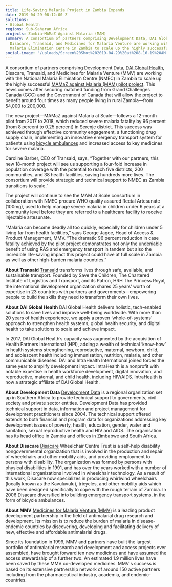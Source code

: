 ```yaml
---
title: Life-Saving Malaria Project in Zambia Expands
date: 2019-04-29 08:12:00 Z
solutions:
- Global Health
regions: Sub-Saharan Africa
projects: Zambia—MAMaZ Against Malaria (MAM)
summary: A consortium of partners comprising Development Data, DAI Global Health,
  Disacare, Transaid, and Medicines for Malaria Venture are working with the National
  Malaria Elimination Centre in Zambia to scale up the highly successful .
social-image: "/uploads/Screen%20Shot%202019-04-29%20at%208.16.19%20AM.png"
---
```


A consortium of partners comprising Development Data, [DAI Global Health](https://www.dai.com/our-work/solutions/global-health), Disacare, Transaid, and Medicines for Malaria Venture (MMV) are working with the National Malaria Elimination Centre (NMEC) in Zambia to scale up the highly successful [MAMaZ against Malaria (MAM) pilot project](https://dai-global-developments.com/articles/zambia-pilot-shows-how-to-scale-relief-for-children-suffering-from-malaria). This news comes after securing matched funding from Grand Challenges Canada (GCC) and the Government of Canada that will allow the project to benefit around four times as many people living in rural Zambia—from 54,000 to 200,000. 

The new project—MAMaZ against Malaria at Scale—follows a 12-month pilot from 2017 to 2018, which reduced severe malaria fatality by 96 percent (from 8 percent to 0.25 percent) in Serenje district. This success was achieved through effective community engagement, a functioning drug supply chain, implementing an innovative emergency transport system for patients using [bicycle ambulances](https://www.telegraph.co.uk/news/0/bicycles-revealed-secret-weapon-reduce-deaths-malaria-children/) and increased access to key medicines for severe malaria.

Caroline Barber, CEO of Transaid, says, “Together with our partners, this new 18-month project will see us supporting a four-fold increase in population coverage with the potential to reach five districts, 200 communities, and 38 health facilities, saving hundreds more lives. The consortium will provide strategic and technical support to NMEC as Zambia transitions to scale.”

The project will continue to see the MAM at Scale consortium in collaboration with NMEC procure WHO quality assured Rectal Artesunate (100mg), used to help manage severe malaria in children under 6 years at a community level before they are referred to a healthcare facility to receive injectable artesunate.

“Malaria can become deadly all too quickly, especially for children under 5 living far from health facilities,” says George Jagoe, Head of Access & Product Management, MMV. “The dramatic 96 percent reduction in case fatality achieved by the pilot project demonstrates not only the undeniable benefit of using RAS and emergency transport in tandem but also the incredible life-saving impact this project could have at full scale in Zambia as well as other high-burden malaria countries.”

**About Transaid**
[Transaid](www.transaid.org) transforms lives through safe, available, and sustainable transport. Founded by Save the Children, The Chartered Institute of Logistics and Transport, and its Patron, HRH The Princess Royal, the international development organization shares 25 years’ worth of expertise in 23 countries with partners and governments—empowering people to build the skills they need to transform their own lives. 

**About DAI Global Health**
DAI Global Health delivers holistic, tech-enabled solutions to save lives and improve well-being worldwide. With more than 20 years of health experience, we apply a proven ‘whole-of-systems’ approach to strengthen health systems, global health security, and digital health to take solutions to scale and achieve impact.

In 2017, DAI Global Health’s capacity was augmented by the acquisition of Health Partners International (HPI), adding a wealth of technical ‘know-how’ in health systems strengthening, reproductive, maternal, newborn, child, and adolescent health including immunisation, nutrition, malaria, and other communicable diseases. DAI and IntraHealth International joined forces the same year to amplify development impact. IntraHealth is a nonprofit with notable expertise in health workforce development, digital innovation, and reproductive, maternal, and child health, including HIV/AIDS. IntraHealth is now a strategic affiliate of DAI Global Health. 

**About Development Data**
[Development Data](https://www.developmentdata.info/) is a regional organization set up in Southern Africa to provide technical support to governments, civil society and private sector entities. Development Data has provided technical support in data, information and project management for development practitioners since 2004. The technical support offered extends to both financial and program data for organizations addressing key development issues of poverty, health, education, gender, water and sanitation, sexual reproductive health and HIV and AIDS. The organisation has its head office in Zambia and offices in Zimbabwe and South Africa.

**About Disacare**
[Disacare](https://www.zambiayp.com/company/15194/Disacare_Wheelchair_Centre) Wheelchair Centre Trust is a self-help disability nongovernmental organization that is involved in the production and repair of wheelchairs and other mobility aids, and providing employment to persons with disability. The organization was formed by persons with physical disabilities in 1991, and has over the years worked with a number of international organizations involved in wheelchair technology. As a result of this work, Disacare now specializes in producing whirlwind wheelchairs (locally known as the Kavuluvulu), tricycles, and other mobility aids which have been designed specifically to cope with the rough terrain of Zambia. In 2006 Disacare diversified into building emergency transport systems, in the form of bicycle ambulances. 

**About MMV**
[Medicines for Malaria Venture (MMV)](https://www.mmv.org/) is a leading product development partnership in the field of antimalarial drug research and development. Its mission is to reduce the burden of malaria in disease-endemic countries by discovering, developing and facilitating delivery of new, effective and affordable antimalarial drugs. 

Since its foundation in 1999, MMV and partners have built the largest portfolio of antimalarial research and development and access projects ever assembled, have brought forward ten new medicines and have assumed the access stewardship of a further two. An estimated 1.9 million lives have been saved by these MMV co-developed medicines. MMV's success is based on its extensive partnership network of around 150 active partners including from the pharmaceutical industry, academia, and endemic-countries.